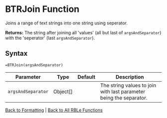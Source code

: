 # BTRJoin Function

Joins a range of text strings into one string using seperator.

**Returns:** The string after joining all 'values' (all but last of `argsAndSeparator`) with the 'seperator' (last `argsAndSeparator`).
## Syntax

```excel
=BTRJoin(argsAndSeparator)
```

Parameter | Type | Default | Description
---|---|---|---
`argsAndSeparator` | Object[] |  | The string values to join with last parameter being the separator.

[Back to Formatting](Readme.md) | [Back to All RBLe Functions](..\RBLe.md#function-documentation)